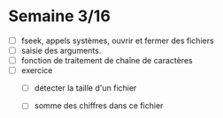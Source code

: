 # Semaine 3/16

- [ ] fseek, appels systèmes, ouvrir et fermer des fichiers
- [ ] saisie des arguments.
- [ ] fonction de traitement de chaîne de caractères
- [ ] exercice
  - [ ] détecter la taille d'un fichier
  - [ ] somme des chiffres dans ce fichier

